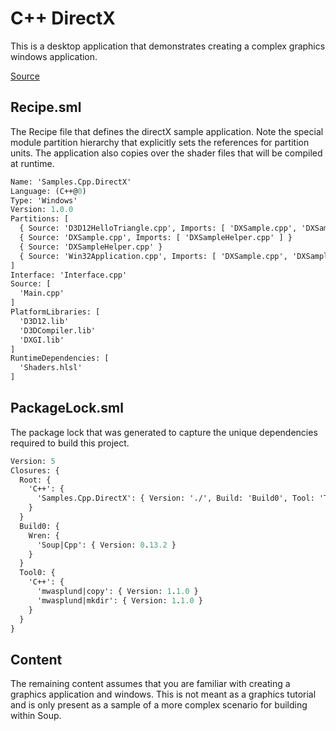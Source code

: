 # C++ DirectX
This is a desktop application that demonstrates creating a complex graphics windows application.

[Source](https://github.com/soup-build/soup/tree/main/Samples/Cpp/DirectX)

## Recipe.sml
The Recipe file that defines the directX sample application. Note the special module partition hierarchy that explicitly sets the references for partition units. The application also copies over the shader files that will be compiled at runtime.
```sml
Name: 'Samples.Cpp.DirectX'
Language: (C++@0)
Type: 'Windows'
Version: 1.0.0
Partitions: [
  { Source: 'D3D12HelloTriangle.cpp', Imports: [ 'DXSample.cpp', 'DXSampleHelper.cpp', 'Win32Application.cpp' ] }
  { Source: 'DXSample.cpp', Imports: [ 'DXSampleHelper.cpp' ] }
  { Source: 'DXSampleHelper.cpp' }
  { Source: 'Win32Application.cpp', Imports: [ 'DXSample.cpp', 'DXSampleHelper.cpp' ] }
]
Interface: 'Interface.cpp'
Source: [
  'Main.cpp'
]
PlatformLibraries: [
  'D3D12.lib'
  'D3DCompiler.lib'
  'DXGI.lib'
]
RuntimeDependencies: [
  'Shaders.hlsl'
]
```

## PackageLock.sml
The package lock that was generated to capture the unique dependencies required to build this project.
```sml
Version: 5
Closures: {
  Root: {
    'C++': {
      'Samples.Cpp.DirectX': { Version: './', Build: 'Build0', Tool: 'Tool0' }
    }
  }
  Build0: {
    Wren: {
      'Soup|Cpp': { Version: 0.13.2 }
    }
  }
  Tool0: {
    'C++': {
      'mwasplund|copy': { Version: 1.1.0 }
      'mwasplund|mkdir': { Version: 1.1.0 }
    }
  }
}
```

## Content
The remaining content assumes that you are familiar with creating a graphics application and windows. This is not meant as a graphics tutorial and is only present as a sample of a more complex scenario for building within Soup.